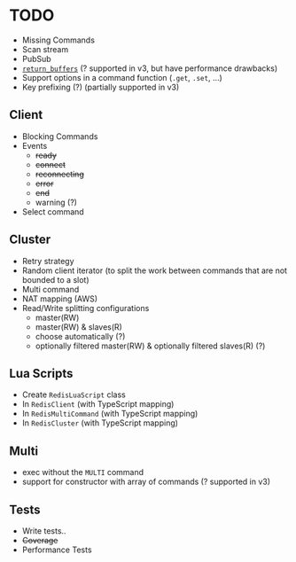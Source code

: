 # TODO
* Missing Commands
* Scan stream
* PubSub
* [`return_buffers`](https://github.com/NodeRedis/node-redis#options-object-properties) (? supported in v3, but have performance drawbacks)
* Support options in a command function (`.get`, `.set`, ...)
* Key prefixing (?) (partially supported in v3)

## Client
* Blocking Commands
* Events
  * ~~ready~~
  * ~~connect~~
  * ~~reconnecting~~
  * ~~error~~
  * ~~end~~
  * warning (?)
* Select command

## Cluster
* Retry strategy
* Random client iterator (to split the work between commands that are not bounded to a slot)
* Multi command
* NAT mapping (AWS)
* Read/Write splitting configurations
  * master(RW)
  * master(RW) & slaves(R)
  * choose automatically (?)
  * optionally filtered master(RW) & optionally filtered slaves(R) (?)

## Lua Scripts
* Create `RedisLuaScript` class
* In `RedisClient` (with TypeScript mapping)
* In `RedisMultiCommand` (with TypeScript mapping)
* In `RedisCluster` (with TypeScript mapping)

## Multi
* exec without the `MULTI` command
* support for constructor with array of commands (? supported in v3)

## Tests
* Write tests..
* ~~Coverage~~
* Performance Tests
